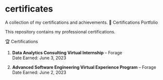 # certificates
A collection of my certifications and achievements.
📄 Certifications Portfolio

This repository contains my professional certifications.

🏆 Certifications

1. **Data Analytics Consulting Virtual Internship** – Forage  
   Date Earned: June 3, 2023  
  
2. **Advanced Software Engineering Virtual Experience Program** – Forage 
   Date Earned: June 2, 2023 
   
